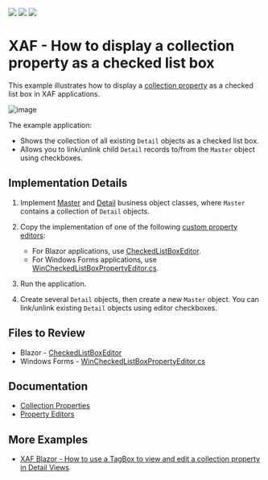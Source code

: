 <!-- default badges list -->
![](https://img.shields.io/endpoint?url=https://codecentral.devexpress.com/api/v1/VersionRange/128592642/23.2.1%2B)
[![](https://img.shields.io/badge/Open_in_DevExpress_Support_Center-FF7200?style=flat-square&logo=DevExpress&logoColor=white)](https://supportcenter.devexpress.com/ticket/details/E1807)
[![](https://img.shields.io/badge/📖_How_to_use_DevExpress_Examples-e9f6fc?style=flat-square)](https://docs.devexpress.com/GeneralInformation/403183)
<!-- default badges end -->
# XAF - How to display a collection property as a checked list box

This example illustrates how to display a [collection property](https://docs.devexpress.com/eXpressAppFramework/113568/business-model-design-orm/data-types-supported-by-built-in-editors/collection-properties) as a checked list box in XAF applications.

![image](https://user-images.githubusercontent.com/14300209/229557843-6b3586a5-319f-45a2-b4aa-37935dda28ed.png)

The example application:

* Shows the collection of all existing `Detail` objects as a checked list box.
* Allows you to link/unlink child `Detail` records to/from the `Master` object using checkboxes.

## Implementation Details

1. Implement [Master](./CS/EFCore/CheckedListEF/CheckedListEF.Module/BusinessObjects/Master.cs) and [Detail](./CS/EFCore/CheckedListEF/CheckedListEF.Module/BusinessObjects/Detail.cs) business object classes, where `Master` contains a collection of `Detail` objects.
2. Copy the implementation of one of the following [custom property editors](https://docs.devexpress.com/eXpressAppFramework/113097/ui-construction/view-items-and-property-editors/property-editors#custom-property-editors):

    * For Blazor applications, use [CheckedListBoxEditor](./CS/EFCore/CheckedListEF/CheckedListEF.Blazor.Server/Editors/CheckedListBoxEditor).
    * For Windows Forms applications, use [WinCheckedListBoxPropertyEditor.cs](./CS/EFCore/CheckedListEF/CheckedListEF.Win/Editors/WinCheckedListBoxPropertyEditor.cs).
3. Run the application.
4. Create several `Detail` objects, then create a new `Master` object. You can link/unlink existing `Detail` objects using editor checkboxes.

## Files to Review

* Blazor - [CheckedListBoxEditor](./CS/EFCore/CheckedListEF/CheckedListEF.Blazor.Server/Editors/CheckedListBoxEditor/)
* Windows Forms - [WinCheckedListBoxPropertyEditor.cs](./CS/EFCore/CheckedListEF/CheckedListEF.Win/Editors/WinCheckedListBoxPropertyEditor.cs) 

## Documentation

* [Collection Properties](https://docs.devexpress.com/eXpressAppFramework/113568/business-model-design-orm/data-types-supported-by-built-in-editors/collection-properties)
* [Property Editors](https://docs.devexpress.com/eXpressAppFramework/113097/ui-construction/view-items-and-property-editors/property-editors)

## More Examples

* [XAF Blazor - How to use a TagBox to view and edit a collection property in Detail Views](https://github.com/DevExpress-Examples/XAF-Blazor-How-to-use-a-TagBox-to-view-and-edit-a-collection-property-in-Detail-Views)
